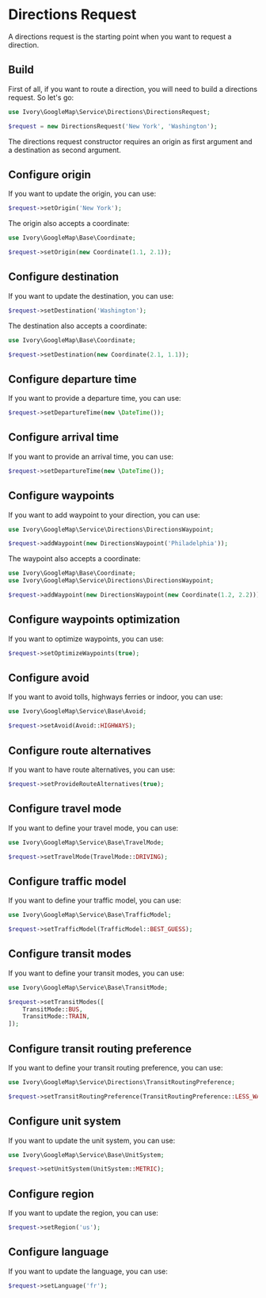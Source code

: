 # Directions Request

A directions request is the starting point when you want to request a direction.

## Build

First of all, if you want to route a direction, you will need to build a directions request. So let's go:

``` php
use Ivory\GoogleMap\Service\Directions\DirectionsRequest;

$request = new DirectionsRequest('New York', 'Washington');
```

The directions request constructor requires an origin as first argument and a destination as second argument.
 
## Configure origin

If you want to update the origin, you can use:

``` php
$request->setOrigin('New York');
```

The origin also accepts a coordinate:

``` php
use Ivory\GoogleMap\Base\Coordinate;

$request->setOrigin(new Coordinate(1.1, 2.1));
```

## Configure destination

If you want to update the destination, you can use:

``` php
$request->setDestination('Washington');
```

The destination also accepts a coordinate:

``` php
use Ivory\GoogleMap\Base\Coordinate;

$request->setDestination(new Coordinate(2.1, 1.1));
```

## Configure departure time

If you want to provide a departure time, you can use:

``` php
$request->setDepartureTime(new \DateTime());
```

## Configure arrival time

If you want to provide an arrival time, you can use:

``` php
$request->setDepartureTime(new \DateTime());
```

## Configure waypoints

If you want to add waypoint to your direction, you can use:

``` php
use Ivory\GoogleMap\Service\Directions\DirectionsWaypoint;

$request->addWaypoint(new DirectionsWaypoint('Philadelphia'));
```

The waypoint also accepts a coordinate:

``` php
use Ivory\GoogleMap\Base\Coordinate;
use Ivory\GoogleMap\Service\Directions\DirectionsWaypoint;

$request->addWaypoint(new DirectionsWaypoint(new Coordinate(1.2, 2.2)));
```

## Configure waypoints optimization

If you want to optimize waypoints, you can use:

``` php
$request->setOptimizeWaypoints(true);
```

## Configure avoid

If you want to avoid tolls, highways ferries or indoor, you can use:

``` php
use Ivory\GoogleMap\Service\Base\Avoid;

$request->setAvoid(Avoid::HIGHWAYS);
```

## Configure route alternatives

If you want to have route alternatives, you can use:

``` php
$request->setProvideRouteAlternatives(true);
```

## Configure travel mode

If you want to define your travel mode, you can use:

``` php
use Ivory\GoogleMap\Service\Base\TravelMode;

$request->setTravelMode(TravelMode::DRIVING);
```

## Configure traffic model

If you want to define your traffic model, you can use:

``` php
use Ivory\GoogleMap\Service\Base\TrafficModel;

$request->setTrafficModel(TrafficModel::BEST_GUESS);
```

## Configure transit modes

If you want to define your transit modes, you can use:

``` php
use Ivory\GoogleMap\Service\Base\TransitMode;

$request->setTransitModes([
    TransitMode::BUS,
    TransitMode::TRAIN,
]);
```

## Configure transit routing preference

If you want to define your transit routing preference, you can use:

``` php
use Ivory\GoogleMap\Service\Directions\TransitRoutingPreference;

$request->setTransitRoutingPreference(TransitRoutingPreference::LESS_WALKING);
```

## Configure unit system

If you want to update the unit system, you can use:

``` php
use Ivory\GoogleMap\Service\Base\UnitSystem;

$request->setUnitSystem(UnitSystem::METRIC);
```

## Configure region

If you want to update the region, you can use:

``` php
$request->setRegion('us');
```

## Configure language

If you want to update the language, you can use:

``` php
$request->setLanguage('fr');
```
